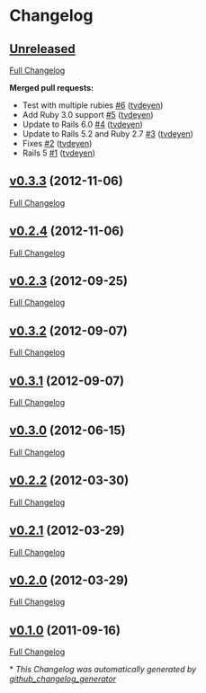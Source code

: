 # Changelog

## [Unreleased](https://github.com/tvdeyen/csv_mapper/tree/HEAD)

[Full Changelog](https://github.com/tvdeyen/csv_mapper/compare/v0.3.3...HEAD)

**Merged pull requests:**

- Test with multiple rubies [\#6](https://github.com/tvdeyen/csv_mapper/pull/6) ([tvdeyen](https://github.com/tvdeyen))
- Add Ruby 3.0 support [\#5](https://github.com/tvdeyen/csv_mapper/pull/5) ([tvdeyen](https://github.com/tvdeyen))
- Update to Rails 6.0 [\#4](https://github.com/tvdeyen/csv_mapper/pull/4) ([tvdeyen](https://github.com/tvdeyen))
- Update to Rails 5.2 and Ruby 2.7 [\#3](https://github.com/tvdeyen/csv_mapper/pull/3) ([tvdeyen](https://github.com/tvdeyen))
- Fixes [\#2](https://github.com/tvdeyen/csv_mapper/pull/2) ([tvdeyen](https://github.com/tvdeyen))
- Rails 5 [\#1](https://github.com/tvdeyen/csv_mapper/pull/1) ([tvdeyen](https://github.com/tvdeyen))

## [v0.3.3](https://github.com/tvdeyen/csv_mapper/tree/v0.3.3) (2012-11-06)

[Full Changelog](https://github.com/tvdeyen/csv_mapper/compare/v0.2.4...v0.3.3)

## [v0.2.4](https://github.com/tvdeyen/csv_mapper/tree/v0.2.4) (2012-11-06)

[Full Changelog](https://github.com/tvdeyen/csv_mapper/compare/v0.2.3...v0.2.4)

## [v0.2.3](https://github.com/tvdeyen/csv_mapper/tree/v0.2.3) (2012-09-25)

[Full Changelog](https://github.com/tvdeyen/csv_mapper/compare/v0.3.2...v0.2.3)

## [v0.3.2](https://github.com/tvdeyen/csv_mapper/tree/v0.3.2) (2012-09-07)

[Full Changelog](https://github.com/tvdeyen/csv_mapper/compare/v0.3.1...v0.3.2)

## [v0.3.1](https://github.com/tvdeyen/csv_mapper/tree/v0.3.1) (2012-09-07)

[Full Changelog](https://github.com/tvdeyen/csv_mapper/compare/v0.3.0...v0.3.1)

## [v0.3.0](https://github.com/tvdeyen/csv_mapper/tree/v0.3.0) (2012-06-15)

[Full Changelog](https://github.com/tvdeyen/csv_mapper/compare/v0.2.2...v0.3.0)

## [v0.2.2](https://github.com/tvdeyen/csv_mapper/tree/v0.2.2) (2012-03-30)

[Full Changelog](https://github.com/tvdeyen/csv_mapper/compare/v0.2.1...v0.2.2)

## [v0.2.1](https://github.com/tvdeyen/csv_mapper/tree/v0.2.1) (2012-03-29)

[Full Changelog](https://github.com/tvdeyen/csv_mapper/compare/v0.2.0...v0.2.1)

## [v0.2.0](https://github.com/tvdeyen/csv_mapper/tree/v0.2.0) (2012-03-29)

[Full Changelog](https://github.com/tvdeyen/csv_mapper/compare/v0.1.0...v0.2.0)

## [v0.1.0](https://github.com/tvdeyen/csv_mapper/tree/v0.1.0) (2011-09-16)

[Full Changelog](https://github.com/tvdeyen/csv_mapper/compare/654cb2504a69d2214f4839194dd27ed6c41f0c2f...v0.1.0)



\* *This Changelog was automatically generated by [github_changelog_generator](https://github.com/github-changelog-generator/github-changelog-generator)*
